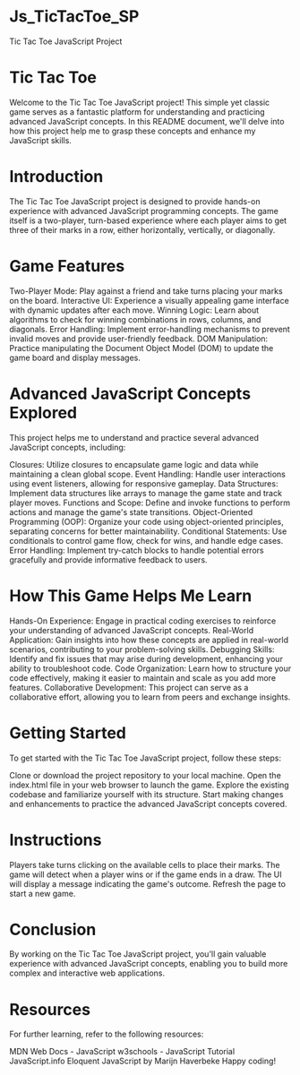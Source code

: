 # Js_TicTacToe_SP
Tic Tac Toe JavaScript Project
# Tic Tac Toe

Welcome to the Tic Tac Toe JavaScript project! This simple yet classic game serves as a fantastic platform for understanding and practicing advanced JavaScript concepts. In this README document, we'll delve into how this project help me to grasp these concepts and enhance my JavaScript skills.

# Introduction
The Tic Tac Toe JavaScript project is designed to provide hands-on experience with advanced JavaScript programming concepts. The game itself is a two-player, turn-based experience where each player aims to get three of their marks in a row, either horizontally, vertically, or diagonally.

# Game Features
Two-Player Mode: Play against a friend and take turns placing your marks on the board.
Interactive UI: Experience a visually appealing game interface with dynamic updates after each move.
Winning Logic: Learn about algorithms to check for winning combinations in rows, columns, and diagonals.
Error Handling: Implement error-handling mechanisms to prevent invalid moves and provide user-friendly feedback.
DOM Manipulation: Practice manipulating the Document Object Model (DOM) to update the game board and display messages.

# Advanced JavaScript Concepts Explored
This project helps me to understand and practice several advanced JavaScript concepts, including:

Closures: Utilize closures to encapsulate game logic and data while maintaining a clean global scope.
Event Handling: Handle user interactions using event listeners, allowing for responsive gameplay.
Data Structures: Implement data structures like arrays to manage the game state and track player moves.
Functions and Scope: Define and invoke functions to perform actions and manage the game's state transitions.
Object-Oriented Programming (OOP): Organize your code using object-oriented principles, separating concerns for better maintainability.
Conditional Statements: Use conditionals to control game flow, check for wins, and handle edge cases.
Error Handling: Implement try-catch blocks to handle potential errors gracefully and provide informative feedback to users.

# How This Game Helps Me Learn
Hands-On Experience: Engage in practical coding exercises to reinforce your understanding of advanced JavaScript concepts.
Real-World Application: Gain insights into how these concepts are applied in real-world scenarios, contributing to your problem-solving skills.
Debugging Skills: Identify and fix issues that may arise during development, enhancing your ability to troubleshoot code.
Code Organization: Learn how to structure your code effectively, making it easier to maintain and scale as you add more features.
Collaborative Development: This project can serve as a collaborative effort, allowing you to learn from peers and exchange insights.

# Getting Started
To get started with the Tic Tac Toe JavaScript project, follow these steps:

Clone or download the project repository to your local machine.
Open the index.html file in your web browser to launch the game.
Explore the existing codebase and familiarize yourself with its structure.
Start making changes and enhancements to practice the advanced JavaScript concepts covered.

# Instructions
Players take turns clicking on the available cells to place their marks.
The game will detect when a player wins or if the game ends in a draw.
The UI will display a message indicating the game's outcome.
Refresh the page to start a new game.

# Conclusion
By working on the Tic Tac Toe JavaScript project, you'll gain valuable experience with advanced JavaScript concepts, enabling you to build more complex and interactive web applications.

# Resources
For further learning, refer to the following resources:

MDN Web Docs - JavaScript
w3schools - JavaScript Tutorial
JavaScript.info
Eloquent JavaScript by Marijn Haverbeke
Happy coding!
